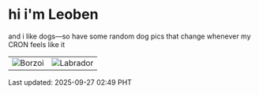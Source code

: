 # hi i'm Leoben

and i like dogs—so have some random dog pics that change whenever my CRON feels like it

|  |  |
|--------|----------|
| ![Borzoi](https://random-dog-vercel.vercel.app/api/random-borzoi?v=1758912587) | ![Labrador](https://random-dog-vercel.vercel.app/api/random-labrador?v=1758912587) |

Last updated: 2025-09-27 02:49 PHT
